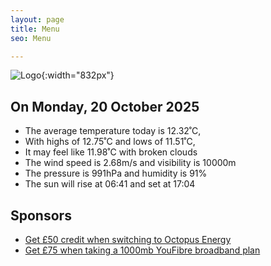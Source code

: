 ```yaml
---
layout: page
title: Menu
seo: Menu

---
```


![Logo](/images/logo.jpg){:width="832px"}

<!-- weather_marker starts -->
## On Monday, 20 October 2025

- The average temperature today is 12.32˚C,
- With highs of 12.75˚C and lows of 11.51˚C,
- It may feel like 11.98˚C with broken clouds
- The wind speed is 2.68m/s and visibility is 10000m
- The pressure is 991hPa and humidity is 91%
- The sun will rise at 06:41 and set at 17:04

<!-- weather_marker ends -->

## Sponsors

- [Get £50 credit when switching to Octopus Energy](https://bit.ly/3oD1nnS)
- [Get £75 when taking a 1000mb YouFibre broadband plan](https://aklam.io/91zWhU?)
